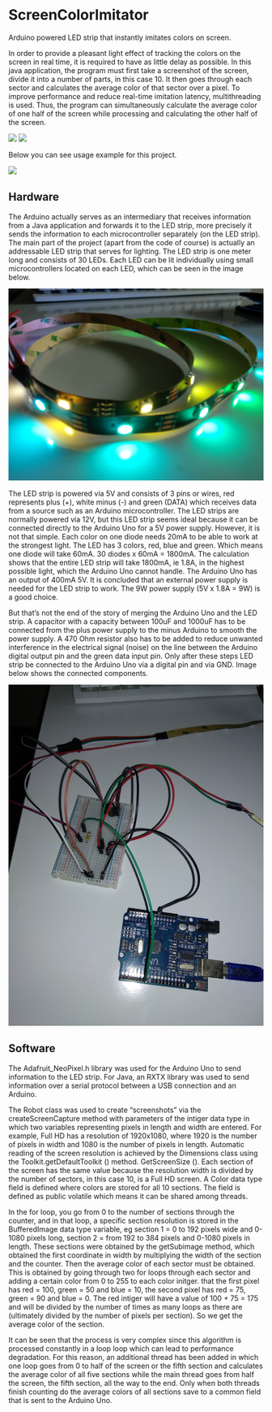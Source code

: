 # ScreenColorImitator
Arduino powered LED strip that instantly imitates colors on screen.

In order to provide a pleasant light effect of tracking the colors on the screen in real time, it is required to have as little delay as possible. In this java application, the program must first take a screenshot of the screen, divide it into a number of parts, in this case 10. It then goes through each sector and calculates the average color of that sector over a pixel. To improve performance and reduce real-time imitation latency, multithreading is used. Thus, the program can simultaneously calculate the average color of one half of the screen while processing and calculating the other half of the screen.

![](gifs/preview2.gif)
![](gifs/preview1.gif)

Below you can see usage example for this project.

![](gifs/preview3.gif)


## Hardware

The Arduino actually serves as an intermediary that receives information from a Java application and forwards it to the LED strip, more precisely it sends the information to each microcontroller separately (on the LED strip). The main part of the project (apart from the code of course) is actually an addressable LED strip that serves for lighting. The LED strip is one meter long and consists of 30 LEDs. Each LED can be lit individually using small microcontrollers located on each LED, which can be seen in the image below.

![](photos/IMG_20190527_145617.jpg)

The LED strip is powered via 5V and consists of 3 pins or wires, red represents plus (+), white minus (-) and green (DATA) which receives data from a source such as an Arduino microcontroller. The LED strips are normally powered via 12V, but this LED strip seems ideal because it can be connected directly to the Arduino Uno for a 5V power supply. However, it is not that simple. Each color on one diode needs 20mA to be able to work at the strongest light. The LED has 3 colors, red, blue and green. Which means one diode will take 60mA. 30 diodes x 60mA = 1800mA. The calculation shows that the entire LED strip will take 1800mA, ie 1.8A, in the highest possible light, which the Arduino Uno cannot handle. The Arduino Uno has an output of 400mA 5V. It is concluded that an external power supply is needed for the LED strip to work. The 9W power supply (5V x 1.8A = 9W) is a good choice. 

But that’s not the end of the story of merging the Arduino Uno and the LED strip. A capacitor with a capacity between 100uF and 1000uF has to be connected from the plus power supply to the minus Arduino to smooth the power supply. A 470 Ohm resistor also has to be added to reduce unwanted interference in the electrical signal (noise) on the line between the Arduino digital output pin and the green data input pin. Only after these steps LED strip be connected to the Arduino Uno via a digital pin and via GND. Image below shows the connected components.

![](photos/IMG_20190527_150210_2.jpg)

## Software

The Adafruit_NeoPixel.h library was used for the Arduino Uno to send information to the LED strip. For Java, an RXTX library was used to send information over a serial protocol between a USB connection and an Arduino.

The Robot class was used to create “screenshots” via the createScreenCapture method with parameters of the intiger data type in which two variables representing pixels in length and width are entered. For example, Full HD has a resolution of 1920x1080, where 1920 is the number of pixels in width and 1080 is the number of pixels in length. Automatic reading of the screen resolution is achieved by the Dimensions class using the Toolkit.getDefaultToolkit () method. GetScreenSize (). Each section of the screen has the same value because the resolution width is divided by the number of sectors, in this case 10, is a Full HD screen. A Color data type field is defined where colors are stored for all 10 sections. The field is defined as public volatile which means it can be shared among threads.

In the for loop, you go from 0 to the number of sections through the counter, and in that loop, a specific section resolution is stored in the BufferedImage data type variable, eg section 1 = 0 to 192 pixels wide and 0-1080 pixels long, section 2 = from 192 to 384 pixels and 0-1080 pixels in length. These sections were obtained by the getSubimage method, which obtained the first coordinate in width by multiplying the width of the section and the counter. Then the average color of each sector must be obtained. This is obtained by going through two for loops through each sector and adding a certain color from 0 to 255 to each color initger. that the first pixel has red = 100, green = 50 and blue = 10, the second pixel has red = 75, green = 90 and blue = 0. The red intiger will have a value of 100 + 75 = 175 and will be divided by the number of times as many loops as there are (ultimately divided by the number of pixels per section). So we get the average color of the section.

It can be seen that the process is very complex since this algorithm is processed constantly in a loop loop which can lead to performance degradation. For this reason, an additional thread has been added in which one loop goes from 0 to half of the screen or the fifth section and calculates the average color of all five sections while the main thread goes from half the screen, the fifth section, all the way to the end. Only when both threads finish counting do the average colors of all sections save to a common field that is sent to the Arduino Uno.



